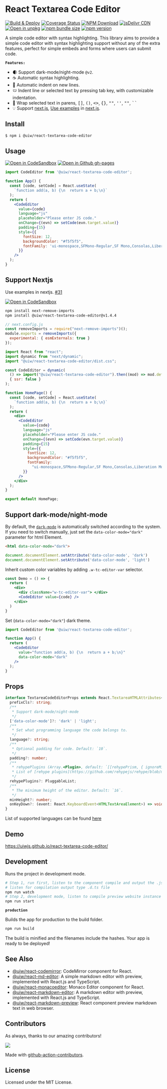 React Textarea Code Editor
===
<!--rehype:style=display:none;-->

[![Build & Deploy](https://github.com/uiwjs/react-textarea-code-editor/actions/workflows/ci.yml/badge.svg)](https://github.com/uiwjs/react-textarea-code-editor/actions/workflows/ci.yml)
[![Coverage Status](https://uiwjs.github.io/react-textarea-code-editor/coverage/badges.svg)](https://uiwjs.github.io/react-textarea-code-editor/coverage/lcov-report)
[![NPM Download](https://img.shields.io/npm/dm/@uiw/react-textarea-code-editor.svg?style=flat)](https://www.npmjs.com/package/@uiw/react-textarea-code-editor)
[![jsDelivr CDN](https://data.jsdelivr.com/v1/package/npm/@uiw/react-textarea-code-editor/badge)](https://www.jsdelivr.com/package/npm/@uiw/react-textarea-code-editor)
[![Open in unpkg](https://img.shields.io/badge/Open%20in-unpkg-blue)](https://uiwjs.github.io/npm-unpkg/#/pkg/@uiw/react-textarea-code-editor/file/README.md)
[![npm bundle size](https://img.shields.io/bundlephobia/minzip/@uiw/react-textarea-code-editor)](https://bundlephobia.com/package/@uiw/react-textarea-code-editor)
[![npm version](https://img.shields.io/npm/v/@uiw/react-textarea-code-editor.svg)](https://www.npmjs.com/package/@uiw/react-textarea-code-editor)

A simple code editor with syntax highlighting. This library aims to provide a simple code editor with syntax highlighting support without any of the extra features, perfect for simple embeds and forms where users can submit code.

**`Features:`**

- 🌒 Support dark-mode/night-mode `@v2`. 
- ☕️ Automatic syntax highlighting.
- 🐲 Automatic indent on new lines.
- 🩲 Indent line or selected text by pressing tab key, with customizable indentation.
- 🌸 Wrap selected text in parens, <kbd>[]</kbd>, <kbd>()</kbd>, <kbd><></kbd>, <kbd>{}</kbd>, <kbd>""</kbd>, <kbd>''</kbd>, <kbd>""</kbd>, <kbd>``</kbd>
- 💡 Support [next.js](https://github.com/uiwjs/react-md-editor/issues/52#issuecomment-848969341), [Use examples](#support-nextjs) in [next.js](https://nextjs.org/).

## Install

```bash
$ npm i @uiw/react-textarea-code-editor
```

## Usage

[![Open in CodeSandbox](https://img.shields.io/badge/Open%20in-CodeSandbox-blue?logo=codesandbox)](https://codesandbox.io/embed/react-textarea-code-editor-for-example-mcebp?fontsize=14&hidenavigation=1&theme=dark)
[![Open in Github gh-pages](https://img.shields.io/badge/Open%20In-Github%20gh--pages-blue?logo=github)](https://uiwjs.github.io/react-textarea-code-editor/)

```jsx
import CodeEditor from '@uiw/react-textarea-code-editor';

function App() {
  const [code, setCode] = React.useState(
    `function add(a, b) {\n  return a + b;\n}`
  );
  return (
    <CodeEditor
      value={code}
      language="js"
      placeholder="Please enter JS code."
      onChange={(evn) => setCode(evn.target.value)}
      padding={15}
      style={{
        fontSize: 12,
        backgroundColor: "#f5f5f5",
        fontFamily: 'ui-monospace,SFMono-Regular,SF Mono,Consolas,Liberation Mono,Menlo,monospace',
      }}
    />
  );
}
```

## Support Nextjs

Use examples in nextjs. [#31](https://github.com/uiwjs/react-textarea-code-editor/issues/31#issuecomment-909363339)

[![Open in CodeSandbox](https://img.shields.io/badge/Open%20in-CodeSandbox-blue?logo=codesandbox)](https://codesandbox.io/embed/react-textarea-code-editor-example-nextjs-gdzlw?fontsize=14&hidenavigation=1&theme=dark)

```bash
npm install next-remove-imports
npm install @uiw/react-textarea-code-editor@v1.4.4
```

```js
// next.config.js
const removeImports = require("next-remove-imports")();
module.exports = removeImports({
  experimental: { esmExternals: true }
});
```

```jsx
import React from "react";
import dynamic from "next/dynamic";
import "@uiw/react-textarea-code-editor/dist.css";

const CodeEditor = dynamic(
  () => import("@uiw/react-textarea-code-editor").then((mod) => mod.default),
  { ssr: false }
);

function HomePage() {
  const [code, setCode] = React.useState(
    `function add(a, b) {\n  return a + b;\n}`
  );
  return (
    <div>
      <CodeEditor
        value={code}
        language="js"
        placeholder="Please enter JS code."
        onChange={(evn) => setCode(evn.target.value)}
        padding={15}
        style={{
          fontSize: 12,
          backgroundColor: "#f5f5f5",
          fontFamily:
            "ui-monospace,SFMono-Regular,SF Mono,Consolas,Liberation Mono,Menlo,monospace"
        }}
      />
    </div>
  );
}

export default HomePage;
```

## Support dark-mode/night-mode

By default, the [`dark-mode`](https://github.com/jaywcjlove/dark-mode/) is automatically switched according to the system. If you need to switch manually, just set the `data-color-mode="dark"` parameter for html Element. 

```html
<html data-color-mode="dark">
```

```js
document.documentElement.setAttribute('data-color-mode', 'dark')
document.documentElement.setAttribute('data-color-mode', 'light')
```

Inherit custom color variables by adding `.w-tc-editor-var` selector.

```jsx
const Demo = () => {
  return (
    <div>
      <div className="w-tc-editor-var"> </div>
      <CodeEditor value={code} />
    </div>
  )
}
```

Set (`data-color-mode="dark"`) dark theme.

```jsx
import CodeEditor from '@uiw/react-textarea-code-editor';

function App() {
  return (
    <CodeEditor
      value="function add(a, b) {\n  return a + b;\n}"
      data-color-mode="dark"
    />
  );
}
```

## Props

```ts
interface TextareaCodeEditorProps extends React.TextareaHTMLAttributes<HTMLTextAreaElement> {
  prefixCls?: string;
  /**
   * Support dark-mode/night-mode
   */
  ['data-color-mode']?: 'dark' | 'light';
  /**
   * Set what programming language the code belongs to.
   */
  language?: string;
  /**
   * Optional padding for code. Default: `10`.
   */
  padding?: number;
  /**
   * rehypePlugins (Array.<Plugin>, default: `[[rehypePrism, { ignoreMissing: true }]]`)  
   * List of [rehype plugins](https://github.com/rehypejs/rehype/blob/main/doc/plugins.md#list-of-plugins) to use. See the next section for examples on how to pass options
   */
  rehypePlugins?: PluggableList;
  /**
   * The minimum height of the editor. Default: `16`.
   */
  minHeight?: number;
  onKeyDown?: (event: React.KeyboardEvent<HTMLTextAreaElement>) => void | boolean;
}
```
List of supported languages can be found [here](https://github.com/wooorm/refractor#syntaxes)
      
## Demo

https://uiwjs.github.io/react-textarea-code-editor/

## Development

Runs the project in development mode.  

```bash
# Step 1, run first, listen to the component compile and output the .js file
# listen for compilation output type .d.ts file
npm run watch
# Step 2, development mode, listen to compile preview website instance
npm run start
```

**`production`**

Builds the app for production to the build folder.

```bash
npm run build
```

The build is minified and the filenames include the hashes.
Your app is ready to be deployed!

## See Also

- [@uiw/react-codemirror](https://github.com/uiwjs/react-codemirror): CodeMirror component for React.
- [@uiw/react-md-editor](https://github.com/uiwjs/react-md-editor): A simple markdown editor with preview, implemented with React.js and TypeScript.
- [@uiw/react-monacoeditor](https://github.com/jaywcjlove/react-monacoeditor): Monaco Editor component for React.
- [@uiw/react-markdown-editor](https://github.com/uiwjs/react-markdown-editor): A markdown editor with preview, implemented with React.js and TypeScript.
- [@uiw/react-markdown-preview](https://github.com/uiwjs/react-markdown-preview): React component preview markdown text in web browser. 

## Contributors

As always, thanks to our amazing contributors!

<a href="https://github.com/uiwjs/react-textarea-code-editor/graphs/contributors">
  <img src="https://uiwjs.github.io/react-textarea-code-editor/CONTRIBUTORS.svg" />
</a>

Made with [github-action-contributors](https://github.com/jaywcjlove/github-action-contributors).

## License

Licensed under the MIT License.
